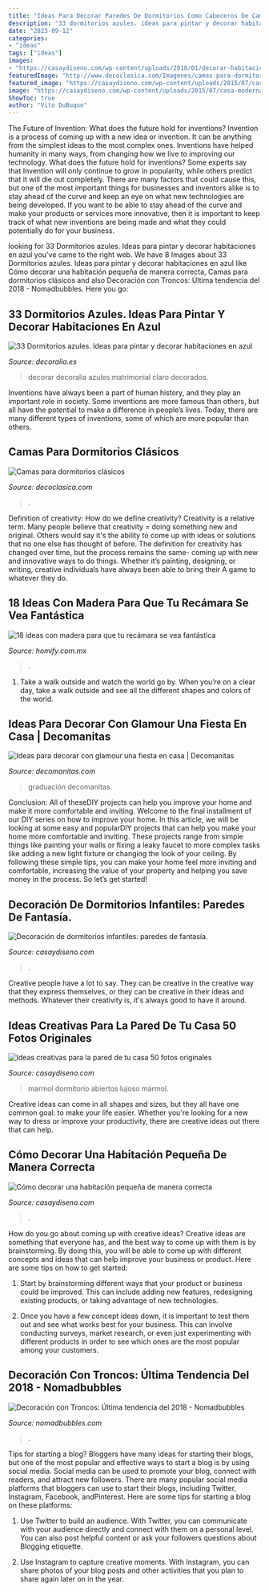 ```yaml
---
title: "Ideas Para Decorar Paredes De Dormitorios Como Cabeceros De Cama ~ Decoración Con Troncos: última Tendencia Del 2018"
description: "33 dormitorios azules. ideas para pintar y decorar habitaciones en azul"
date: "2023-09-12"
categories:
- "ideas"
tags: ["ideas"]
images:
- "https://casaydiseno.com/wp-content/uploads/2018/01/decorar-habitacion.jpg"
featuredImage: "http://www.decoclasica.com/Imagenes/camas-para-dormitorios-clasicos.jpg"
featured_image: "https://casaydiseno.com/wp-content/uploads/2015/07/casa-moderna-dormitorio-lujoso-pared-marmol.jpg"
image: "https://casaydiseno.com/wp-content/uploads/2015/07/casa-moderna-dormitorio-lujoso-pared-marmol.jpg"
ShowToc: true
author: "Vito DuBuque"
---
```



The Future of Invention: What does the future hold for inventions?
Invention is a process of coming up with a new idea or invention. It can be anything from the simplest ideas to the most complex ones. Inventions have helped humanity in many ways, from changing how we live to improving our technology. What does the future hold for inventions? Some experts say that Invention will only continue to grow in popularity, while others predict that it will die out completely. There are many factors that could cause this, but one of the most important things for businesses and inventors alike is to stay ahead of the curve and keep an eye on what new technologies are being developed. If you want to be able to stay ahead of the curve and make your products or services more innovative, then it is important to keep track of what new inventions are being made and what they could potentially do for your business.

	

		
looking for 33 Dormitorios azules. Ideas para pintar y decorar habitaciones en azul you've came to the right web. We have 8 Images about 33 Dormitorios azules. Ideas para pintar y decorar habitaciones en azul like Cómo decorar una habitación pequeña de manera correcta, Camas para dormitorios clásicos and also Decoración con Troncos: Última tendencia del 2018 - Nomadbubbles. Here you go:
		
    
## 33 Dormitorios Azules. Ideas Para Pintar Y Decorar Habitaciones En Azul

<img loading=lazy src="https://www.decoralia.es/wp-content/uploads/dormitorio-azul-14.jpg" onerror="this.onerror=null;this.src='https://tse2.mm.bing.net/th?id=OIP.gtRTINWak7GCLXga9CLzJgHaK8&amp;pid=15.1';" alt="33 Dormitorios azules. Ideas para pintar y decorar habitaciones en azul">

_Source: decoralia.es_

>decorar decoralia azules matrimonial claro decorados. 

	

Inventions have always been a part of human history, and they play an important role in society. Some inventions are more famous than others, but all have the potential to make a difference in people’s lives. Today, there are many different types of inventions, some of which are more popular than others.

    
## Camas Para Dormitorios Clásicos

<img loading=lazy src="http://www.decoclasica.com/Imagenes/camas-para-dormitorios-clasicos.jpg" onerror="this.onerror=null;this.src='https://tse4.mm.bing.net/th?id=OIP.0HZUq3Y-GRYdkPBsbWRFMQHaFE&amp;pid=15.1';" alt="Camas para dormitorios clásicos">

_Source: decoclasica.com_

>. 

	

Definition of creativity: How do we define creativity?
Creativity is a relative term. Many people believe that creativity = doing something new and original. Others would say it's the ability to come up with ideas or solutions that no one else has thought of before. The definition for creativity has changed over time, but the process remains the same- coming up with new and innovative ways to do things. Whether it’s painting, designing, or writing, creative individuals have always been able to bring their A game to whatever they do.

    
## 18 Ideas Con Madera Para Que Tu Recámara Se Vea Fantástica

<img loading=lazy src="https://images.homify.com/c_fill,f_auto,q_auto,w_740/v1464903207/p/photo/image/1533884/0E0A1679.jpg" onerror="this.onerror=null;this.src='https://tse2.mm.bing.net/th?id=OIP.dlfO6ZnFE6JTScJVwsEPegHaE7&amp;pid=15.1';" alt="18 ideas con madera para que tu recámara se vea fantástica">

_Source: homify.com.mx_

>. 

	

1) Take a walk outside and watch the world go by. When you’re on a clear day, take a walk outside and see all the different shapes and colors of the world.

    
## Ideas Para Decorar Con Glamour Una Fiesta En Casa | Decomanitas

<img loading=lazy src="https://i0.wp.com/www.decomanitas.com/wp-content/uploads/2016/12/Ideas-para-decorar-con-glamour-fiestas-en-casa-17.jpg?fit=525%2C350&amp;ssl=1" onerror="this.onerror=null;this.src='https://tse2.mm.bing.net/th?id=OIP.T2dAlzi9jEh9lmh-rJYQtwHaE8&amp;pid=15.1';" alt="Ideas para decorar con glamour una fiesta en casa | Decomanitas">

_Source: decomanitas.com_

>graduación decomanitas. 

	

Conclusion: All of theseDIY projects can help you improve your home and make it more comfortable and inviting.
Welcome to the final installment of our DIY series on how to improve your home. In this article, we will be looking at some easy and popularDIY projects that can help you make your home more comfortable and inviting. These projects range from simple things like painting your walls or fixing a leaky faucet to more complex tasks like adding a new light fixture or changing the look of your ceiling. By following these simple tips, you can make your home feel more inviting and comfortable, increasing the value of your property and helping you save money in the process. So let’s get started!

    
## Decoración De Dormitorios Infantiles: Paredes De Fantasía.

<img loading=lazy src="https://casaydiseno.com/wp-content/uploads/2015/04/decoracion-de-dormitorios-lineas-pared.jpg" onerror="this.onerror=null;this.src='https://tse2.mm.bing.net/th?id=OIP.hbMk0V_eJFo2Q4mU91Z11gHaE7&amp;pid=15.1';" alt="Decoración de dormitorios infantiles: paredes de fantasía.">

_Source: casaydiseno.com_

>. 

	

Creative people have a lot to say. They can be creative in the creative way that they express themselves, or they can be creative in their ideas and methods. Whatever their creativity is, it's always good to have it around.

    
## Ideas Creativas Para La Pared De Tu Casa 50 Fotos Originales

<img loading=lazy src="https://casaydiseno.com/wp-content/uploads/2015/07/casa-moderna-dormitorio-lujoso-pared-marmol.jpg" onerror="this.onerror=null;this.src='https://tse1.mm.bing.net/th?id=OIP.yEdpSv-0GcV5bMHPiYpkIQHaFi&amp;pid=15.1';" alt="Ideas creativas para la pared de tu casa 50 fotos originales">

_Source: casaydiseno.com_

>marmol dormitorio abiertos lujoso mármol. 

	

Creative ideas can come in all shapes and sizes, but they all have one common goal: to make your life easier. Whether you're looking for a new way to dress or improve your productivity, there are creative ideas out there that can help.

    
## Cómo Decorar Una Habitación Pequeña De Manera Correcta

<img loading=lazy src="https://casaydiseno.com/wp-content/uploads/2018/01/decorar-habitacion.jpg" onerror="this.onerror=null;this.src='https://tse2.mm.bing.net/th?id=OIP.-XYPV3EJ8dKDPDsYKn1GGQHaLH&amp;pid=15.1';" alt="Cómo decorar una habitación pequeña de manera correcta">

_Source: casaydiseno.com_

>. 

	

How do you go about coming up with creative ideas?
Creative ideas are something that everyone has, and the best way to come up with them is by brainstorming. By doing this, you will be able to come up with different concepts and ideas that can help improve your business or product. Here are some tips on how to get started:
1. Start by brainstorming different ways that your product or business could be improved. This can include adding new features, redesigning existing products, or taking advantage of new technologies.

2. Once you have a few concept ideas down, it is important to test them out and see what works best for your business. This can involve conducting surveys, market research, or even just experimenting with different products in order to see which ones are the most popular among your customers.


    
## Decoración Con Troncos: Última Tendencia Del 2018 - Nomadbubbles

<img loading=lazy src="https://www.nomadbubbles.com/wp-content/uploads/ramas-madera-decoracion_1.jpg" onerror="this.onerror=null;this.src='https://tse4.mm.bing.net/th?id=OIP.X8jcdFuWi0bHoaZorpupNgHaLH&amp;pid=15.1';" alt="Decoración con Troncos: Última tendencia del 2018 - Nomadbubbles">

_Source: nomadbubbles.com_

>. 

	

Tips for starting a blog?
Bloggers have many ideas for starting their blogs, but one of the most popular and effective ways to start a blog is by using social media. Social media can be used to promote your blog, connect with readers, and attract new followers. There are many popular social media platforms that bloggers can use to start their blogs, including Twitter, Instagram, Facebook, andPinterest. Here are some tips for starting a blog on these platforms:
1. Use Twitter to build an audience. With Twitter, you can communicate with your audience directly and connect with them on a personal level. You can also post helpful content or ask your followers questions about Blogging etiquette.

2. Use Instagram to capture creative moments. With Instagram, you can share photos of your blog posts and other activities that you plan to share again later on in the year.

